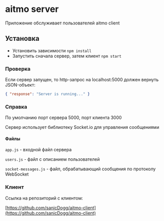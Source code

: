 # aitmo server
Приложение обслуживает пользователей aitmo client

## Установка
- Установить зависимости `npm install`
- Запустить сначала сервер, затем клиент `npm start`

### Проверка
Если сервер запущен, то http-запрос на localhost:5000 должен вернуть JSON-объект: 
```json
{ "response": "Server is running..." }
``` 

### Справка
По умолчанию порт сервера 5000, порт клиента 3000

Сервер использует библиотеку Socket.io для управления сообщениями

#### Файлы
`app.js` - входной файл сервера

`users.js` - файл с описанием пользователей

`socket-messages.js` - файл, обрабатывающий сообщения по протоколу WebSocket 

### Клиент
Ссылка на репозиторий с клиентом:

[https://github.com/sanicDogg/aitmo-client](https://github.com/sanicDogg/aitmo-client)
